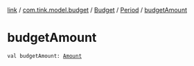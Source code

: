 [link](../../../index.md) / [com.tink.model.budget](../../index.md) / [Budget](../index.md) / [Period](index.md) / [budgetAmount](./budget-amount.md)

# budgetAmount

`val budgetAmount: `[`Amount`](../../../com.tink.model.misc/-amount/index.md)